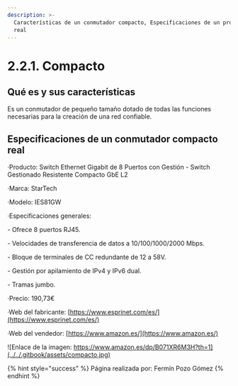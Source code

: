 ```yaml
---
description: >-
  Características de un conmutador compacto, Especificaciones de un producto
  real
---
```


# 2.2.1. Compacto

## Qué es y sus características

Es un conmutador de pequeño tamaño dotado de todas las funciones necesarias para la creación de una red confiable.

## Especificaciones de un conmutador compacto real

·Producto: Switch Ethernet Gigabit de 8 Puertos con Gestión - Switch Gestionado Resistente Compacto GbE L2

·Marca: StarTech

·Modelo: IES81GW

·Especificaciones generales:

&#x20;    \- Ofrece 8 puertos RJ45.

&#x20;    \- Velocidades de transferencia de datos a 10/100/1000/2000 Mbps.

&#x20;    \- Bloque de terminales de CC redundante de 12 a 58V.

&#x20;    \- Gestión por apilamiento de IPv4 y IPv6 dual.

&#x20;    \- Tramas jumbo.

&#x20;·Precio: 190,73€

·Web del fabricante: [https://www.esprinet.com/es/](https://www.esprinet.com/es/)

·Web del vendedor: [https://www.amazon.es/](https://www.amazon.es/)

![Enlace de la imagen: https://www.amazon.es/dp/B071XR6M3H?th=1](../../.gitbook/assets/compacto.jpg)

&#x20;

{% hint style="success" %}
Página realizada por: Fermín Pozo Gómez
{% endhint %}
